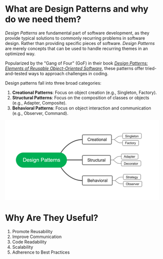 # What are Design Patterns and why do we need them?

*Design Patterns* are fundamental part of software development, as they provide typical solutions to commonly recurring problems in software design. Rather than providing specific pieces of software.
*Design Patterns* are merely concepts that can be used to handle recurring themes in an optimized way.

Popularized by the "Gang of Four" (GoF) in their book [*Design Patterns: Elements of Reusable Object-Oriented Software*](https://github.com/GunterMueller/Books-3/blob/master/Design%20Patterns%20Elements%20of%20Reusable%20Object-Oriented%20Software.pdf), these patterns offer tried-and-tested ways to approach challenges in coding.

Design patterns fall into three broad categories:

1. **Creational Patterns**: Focus on object creation (e.g., Singleton, Factory).
2. **Structural Patterns**: Focus on the composition of classes or objects (e.g., Adapter, Composite).
3. **Behavioral Patterns**: Focus on object interaction and communication (e.g., Observer, Command).

![image.png](/Assets/Flowchart1.png)

# Why Are They Useful?

1. Promote Reusability
2. Improve Communication
3. Code Readability
4. Scalability
5. Adherence to Best Practices

